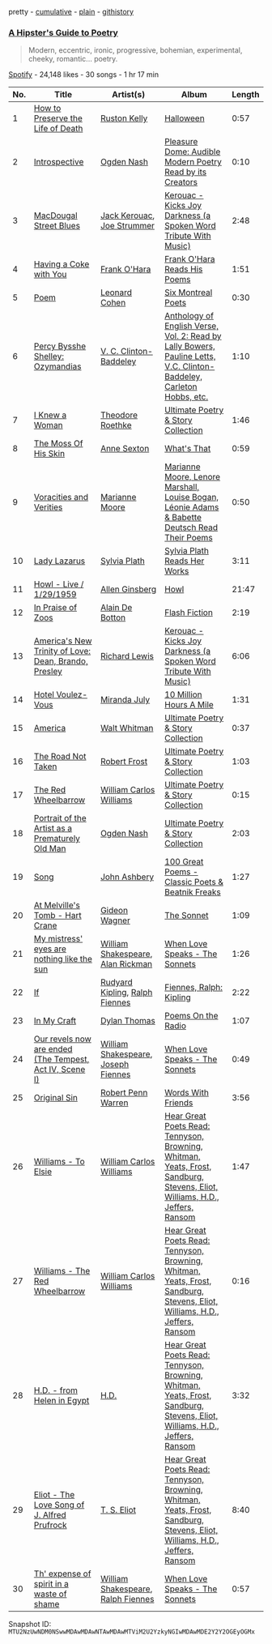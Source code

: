 pretty - [cumulative](/playlists/cumulative/37i9dQZF1DX1DnmMwIpYQk.md) - [plain](/playlists/plain/37i9dQZF1DX1DnmMwIpYQk) - [githistory](https://github.githistory.xyz/mackorone/spotify-playlist-archive/blob/main/playlists/plain/37i9dQZF1DX1DnmMwIpYQk)

### [A Hipster's Guide to Poetry](https://open.spotify.com/playlist/37i9dQZF1DX1DnmMwIpYQk)

> Modern, eccentric, ironic, progressive, bohemian, experimental, cheeky, romantic..\. poetry.

[Spotify](https://open.spotify.com/user/spotify) - 24,148 likes - 30 songs - 1 hr 17 min

| No. | Title | Artist(s) | Album | Length |
|---|---|---|---|---|
| 1 | [How to Preserve the Life of Death](https://open.spotify.com/track/2AyLcrkpUtHp17DQ49Hd6l) | [Ruston Kelly](https://open.spotify.com/artist/5zuqnTZOeJzI0N0yQ7XA7I) | [Halloween](https://open.spotify.com/album/4uJalpj1pWkk5IFUAeO79B) | 0:57 |
| 2 | [Introspective](https://open.spotify.com/track/3cZJHQnJ79OAwJlZ13Rj1Y) | [Ogden Nash](https://open.spotify.com/artist/3PqJgc8sLclLqk5vdanQKM) | [Pleasure Dome: Audible Modern Poetry Read by its Creators](https://open.spotify.com/album/6TTA2pOc7mXC5Wp2BlZvea) | 0:10 |
| 3 | [MacDougal Street Blues](https://open.spotify.com/track/5A0sO5AYWTiAtsc7334DBD) | [Jack Kerouac](https://open.spotify.com/artist/6rkTjnYzrPQ4nQ0TAYIwBC), [Joe Strummer](https://open.spotify.com/artist/2A09V0kHlETOFfT8Hz8oba) | [Kerouac \- Kicks Joy Darkness \(a Spoken Word Tribute With Music\)](https://open.spotify.com/album/4sCtmS1d5NTfpxN2f6KM6D) | 2:48 |
| 4 | [Having a Coke with You](https://open.spotify.com/track/0WwOyPBZvV1dnCFYCbkmjx) | [Frank O'Hara](https://open.spotify.com/artist/2yTtS4nYqHeqMe4aBEnWCu) | [Frank O'Hara Reads His Poems](https://open.spotify.com/album/57B4diD9M9wgRTjoDu2jat) | 1:51 |
| 5 | [Poem](https://open.spotify.com/track/1qgEdIGSvBW1K6JGgrr9hA) | [Leonard Cohen](https://open.spotify.com/artist/5l8VQNuIg0turYE1VtM9zV) | [Six Montreal Poets](https://open.spotify.com/album/606opH371qZfRrsX012kTd) | 0:30 |
| 6 | [Percy Bysshe Shelley: Ozymandias](https://open.spotify.com/track/07EDfwaW1WZ6rmpUPIWWQ7) | [V\. C\. Clinton\-Baddeley](https://open.spotify.com/artist/7CpH6I1FnPQKFG9P1paNGH) | [Anthology of English Verse, Vol\. 2: Read by Lally Bowers, Pauline Letts, V.C\. Clinton\-Baddeley, Carleton Hobbs, etc.](https://open.spotify.com/album/6kfQIOpVOdGK6yk3KNZEPl) | 1:10 |
| 7 | [I Knew a Woman](https://open.spotify.com/track/2JTEiItWeBAahL4aCpDX4m) | [Theodore Roethke](https://open.spotify.com/artist/1e5WbaUaQQev157sQYMtNj) | [Ultimate Poetry & Story Collection](https://open.spotify.com/album/4PzG6lT4mtGlpdOfhquCyL) | 1:46 |
| 8 | [The Moss Of His Skin](https://open.spotify.com/track/6VCvN20CDxuYYR2csdkqGx) | [Anne Sexton](https://open.spotify.com/artist/5DhikSEoGt68Oyv6aNqB2Z) | [What's That](https://open.spotify.com/album/01MA5fgfEAgs0I8M1P9VTQ) | 0:59 |
| 9 | [Voracities and Verities](https://open.spotify.com/track/3YEJuXWFlYUUJa8knPYePB) | [Marianne Moore](https://open.spotify.com/artist/3iWWOeUP3tsTBiTny1Bdht) | [Marianne Moore, Lenore Marshall, Louise Bogan, Léonie Adams & Babette Deutsch Read Their Poems](https://open.spotify.com/album/4y8HSl0nl0LwoyUmst8ctg) | 0:50 |
| 10 | [Lady Lazarus](https://open.spotify.com/track/6zmX2IcW2Dbdf1QVMYiqEi) | [Sylvia Plath](https://open.spotify.com/artist/5GB29auUXws57GvYlKqjUk) | [Sylvia Plath Reads Her Works](https://open.spotify.com/album/59S2As7ZWD4iQX5eP9V5Vm) | 3:11 |
| 11 | [Howl \- Live / 1/29/1959](https://open.spotify.com/track/2sSHtceOBuK9y63ruNK9r0) | [Allen Ginsberg](https://open.spotify.com/artist/1yA9QiqL6p9Qo3nHFb8DkT) | [Howl](https://open.spotify.com/album/4JEramExhZXiMBphRns68o) | 21:47 |
| 12 | [In Praise of Zoos](https://open.spotify.com/track/3Rk3pt3leMozgktzFXZ78A) | [Alain De Botton](https://open.spotify.com/artist/4BQ7YbOZVgaRtYYn0fT3f2) | [Flash Fiction](https://open.spotify.com/album/0CTjZrZS20E7KHdtbRVhlA) | 2:19 |
| 13 | [America's New Trinity of Love: Dean, Brando, Presley](https://open.spotify.com/track/00S3Ha8T0sQnIusaj5zmMc) | [Richard Lewis](https://open.spotify.com/artist/2jGyU2e4Ge4dG6vszRG0WT) | [Kerouac \- Kicks Joy Darkness \(a Spoken Word Tribute With Music\)](https://open.spotify.com/album/4sCtmS1d5NTfpxN2f6KM6D) | 6:06 |
| 14 | [Hotel Voulez\-Vous](https://open.spotify.com/track/5dZMqndM9fR4wtIsjpuVeP) | [Miranda July](https://open.spotify.com/artist/33uNlMFWu64ecPg6ZaiYbr) | [10 Million Hours A Mile](https://open.spotify.com/album/2u3MFFNvn2xIXEfg8eSTyL) | 1:31 |
| 15 | [America](https://open.spotify.com/track/5GMisw5pStZnSB2K4i68HH) | [Walt Whitman](https://open.spotify.com/artist/5yEhcRNe6OGWvVP8DaRE7G) | [Ultimate Poetry & Story Collection](https://open.spotify.com/album/4PzG6lT4mtGlpdOfhquCyL) | 0:37 |
| 16 | [The Road Not Taken](https://open.spotify.com/track/1b4ysOi7JUhwAjiRvYZO2G) | [Robert Frost](https://open.spotify.com/artist/2zS12JIrOOKjV4MNYgREVW) | [Ultimate Poetry & Story Collection](https://open.spotify.com/album/4PzG6lT4mtGlpdOfhquCyL) | 1:03 |
| 17 | [The Red Wheelbarrow](https://open.spotify.com/track/2Fe7wUsRoKfAAhfGLyESC4) | [William Carlos Williams](https://open.spotify.com/artist/0CfIWtnGtdyFGbHrMMZ5uL) | [Ultimate Poetry & Story Collection](https://open.spotify.com/album/4PzG6lT4mtGlpdOfhquCyL) | 0:15 |
| 18 | [Portrait of the Artist as a Prematurely Old Man](https://open.spotify.com/track/1QqDdPFlhJVsyg0v3HN1QH) | [Ogden Nash](https://open.spotify.com/artist/3PqJgc8sLclLqk5vdanQKM) | [Ultimate Poetry & Story Collection](https://open.spotify.com/album/4PzG6lT4mtGlpdOfhquCyL) | 2:03 |
| 19 | [Song](https://open.spotify.com/track/4XwK3BXRHqryTsf8CmEEaX) | [John Ashbery](https://open.spotify.com/artist/6fGXCXrWZTTOnbhn7seFDm) | [100 Great Poems \- Classic Poets & Beatnik Freaks](https://open.spotify.com/album/2L6y5UovMqxFSVnC0sCRWo) | 1:27 |
| 20 | [At Melville's Tomb \- Hart Crane](https://open.spotify.com/track/2atUjR1ZGxr47ieGdfRq9d) | [Gideon Wagner](https://open.spotify.com/artist/4pSztHQeYcvamhq97bmaOD) | [The Sonnet](https://open.spotify.com/album/6OZ7kR6RE9PJj7IZ21u5I2) | 1:09 |
| 21 | [My mistress' eyes are nothing like the sun](https://open.spotify.com/track/1CUd9x2T7qD7vgQqbh1zxY) | [William Shakespeare](https://open.spotify.com/artist/0xZ9fVp0OnYjYPeX9Z3c8x), [Alan Rickman](https://open.spotify.com/artist/58HQ1Pad1k4hwlbAQ6uIc5) | [When Love Speaks \- The Sonnets](https://open.spotify.com/album/6rFEV2I2dniC138rzJkeMA) | 1:26 |
| 22 | [If](https://open.spotify.com/track/2xZpLP86l3a430BCNqDCXN) | [Rudyard Kipling](https://open.spotify.com/artist/5uNTrZ1JlKsnpTeFyKWPYO), [Ralph Fiennes](https://open.spotify.com/artist/3pZ60MK5NPuXtBVJx1OkbN) | [Fiennes, Ralph: Kipling](https://open.spotify.com/album/1UMRkrYSzqH3tH3yCauNOW) | 2:22 |
| 23 | [In My Craft](https://open.spotify.com/track/3xcLrGuE7ES79PG1fginA6) | [Dylan Thomas](https://open.spotify.com/artist/33PtzSjT25Ve4MwKu3xNff) | [Poems On the Radio](https://open.spotify.com/album/5XCCCTKYxu4Hxn7hSmQvEH) | 1:07 |
| 24 | [Our revels now are ended \(The Tempest, Act IV, Scene I\)](https://open.spotify.com/track/4HgdYVOWAdDA3ZghcDetFY) | [William Shakespeare](https://open.spotify.com/artist/0xZ9fVp0OnYjYPeX9Z3c8x), [Joseph Fiennes](https://open.spotify.com/artist/0GVi2Od3PYfaUItQn8br4K) | [When Love Speaks \- The Sonnets](https://open.spotify.com/album/6rFEV2I2dniC138rzJkeMA) | 0:49 |
| 25 | [Original Sin](https://open.spotify.com/track/0zAnJyIpTy6Ra3aDHBQg1u) | [Robert Penn Warren](https://open.spotify.com/artist/2Md4aNTWRbpKT3XVBOCC9N) | [Words With Friends](https://open.spotify.com/album/5991j4ztrA9eBxHNTPn9vx) | 3:56 |
| 26 | [Williams \- To Elsie](https://open.spotify.com/track/5pLTiVNGagft4aGXc19ZT7) | [William Carlos Williams](https://open.spotify.com/artist/0CfIWtnGtdyFGbHrMMZ5uL) | [Hear Great Poets Read: Tennyson, Browning, Whitman, Yeats, Frost, Sandburg, Stevens, Eliot, Williams, H.D., Jeffers, Ransom](https://open.spotify.com/album/5kUXAsszpSHNhLYQdOMR1M) | 1:47 |
| 27 | [Williams \- The Red Wheelbarrow](https://open.spotify.com/track/3vtwCpijOAGZ41pUd7ufnt) | [William Carlos Williams](https://open.spotify.com/artist/0CfIWtnGtdyFGbHrMMZ5uL) | [Hear Great Poets Read: Tennyson, Browning, Whitman, Yeats, Frost, Sandburg, Stevens, Eliot, Williams, H.D., Jeffers, Ransom](https://open.spotify.com/album/5kUXAsszpSHNhLYQdOMR1M) | 0:16 |
| 28 | [H.D\. \- from Helen in Egypt](https://open.spotify.com/track/7ecaMqi5gtgsN22c6PttrB) | [H.D.](https://open.spotify.com/artist/4fwzt2MvWIlhqKJiTD7KnS) | [Hear Great Poets Read: Tennyson, Browning, Whitman, Yeats, Frost, Sandburg, Stevens, Eliot, Williams, H.D., Jeffers, Ransom](https://open.spotify.com/album/5kUXAsszpSHNhLYQdOMR1M) | 3:32 |
| 29 | [Eliot \- The Love Song of J\. Alfred Prufrock](https://open.spotify.com/track/42flW23TYtOr2TTqmC6rZ2) | [T\. S\. Eliot](https://open.spotify.com/artist/3bDa6cxOSTdU4tkmFgNSpA) | [Hear Great Poets Read: Tennyson, Browning, Whitman, Yeats, Frost, Sandburg, Stevens, Eliot, Williams, H.D., Jeffers, Ransom](https://open.spotify.com/album/5kUXAsszpSHNhLYQdOMR1M) | 8:40 |
| 30 | [Th' expense of spirit in a waste of shame](https://open.spotify.com/track/6lFXsBvNIrmuXru3KOGfQR) | [William Shakespeare](https://open.spotify.com/artist/0xZ9fVp0OnYjYPeX9Z3c8x), [Ralph Fiennes](https://open.spotify.com/artist/3pZ60MK5NPuXtBVJx1OkbN) | [When Love Speaks \- The Sonnets](https://open.spotify.com/album/6rFEV2I2dniC138rzJkeMA) | 0:57 |

Snapshot ID: `MTU2NzUwNDM0NSwwMDAwMDAwNTAwMDAwMTViM2U2YzkyNGIwMDAwMDE2Y2Y2OGEyOGMx`